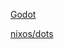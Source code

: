  [Godot](https://github.com/godotengine/godot)

[nixos/dots](https://github.com/mdlsvensson/nixos-svensson)

